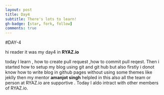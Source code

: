 ```yaml
---
layout: post
title: Day4
subtitle: There's lots to learn!
gh-badge: [star, fork, follow]
comments: true
---
```

#DAY-4


hi reader it was my day4 in **RYAZ.io** 

today I learn ,
how to create pull request ,how to commit pull reqest.
Then i started how to setup my blog using git  and git hub but also firstly i donot know how to  write blog in github pages without using some themes like jeklly  then my mentor **amanjot singh** helpled in this also all the team or person at RYAZ.io are supportive . Today I aldo intract with other members of RYAZ.io.
